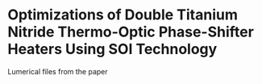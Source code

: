 # Optimizations of Double Titanium Nitride Thermo-Optic Phase-Shifter Heaters Using SOI Technology
 Lumerical files from the paper 
